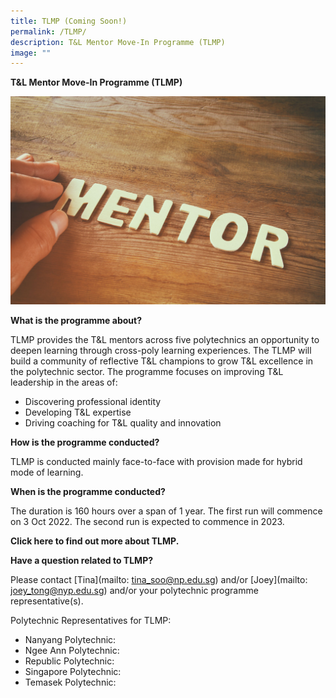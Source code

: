 ```yaml
---
title: TLMP (Coming Soon!)
permalink: /TLMP/
description: T&L Mentor Move-In Programme (TLMP)
image: ""
---
```


**T&L Mentor Move-In Programme (TLMP)**

![](/images/52174100_ML.jpg)

**What is the programme about?**

TLMP provides the T&L mentors across five polytechnics an opportunity to deepen learning through cross-poly learning experiences. The TLMP will build a community of reflective T&L champions to grow T&L excellence in the polytechnic sector. The programme focuses on improving T&L leadership in the areas of:
* Discovering professional identity
* Developing T&L expertise
* Driving coaching for T&L quality and innovation


**How is the programme conducted?**

TLMP is conducted mainly face-to-face with provision made for hybrid mode of learning.

**When is the programme conducted?**

The duration is 160 hours over a span of 1 year. The first run will commence on 3 Oct 2022. The second run is expected to commence in 2023.

**Click here to find out more about TLMP.**

**Have a question related to TLMP?**

Please contact [Tina](mailto: tina_soo@np.edu.sg) and/or [Joey](mailto: joey_tong@nyp.edu.sg) and/or your polytechnic programme representative(s).

Polytechnic Representatives for TLMP:

* Nanyang Polytechnic: 
* Ngee Ann Polytechnic:
* Republic Polytechnic:
* Singapore Polytechnic:
* Temasek Polytechnic:


